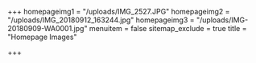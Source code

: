 +++
homepageimg1 = "/uploads/IMG_2527.JPG"
homepageimg2 = "/uploads/IMG_20180912_163244.jpg"
homepageimg3 = "/uploads/IMG-20180909-WA0001.jpg"
menuitem = false
sitemap_exclude = true
title = "Homepage Images"

+++
